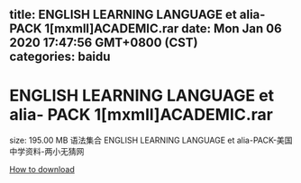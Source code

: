 
title: ENGLISH LEARNING LANGUAGE et alia- PACK 1[mxmll]ACADEMIC.rar
date: Mon Jan 06 2020 17:47:56 GMT+0800 (CST)    
categories: baidu
---

# ENGLISH LEARNING LANGUAGE et alia- PACK 1[mxmll]ACADEMIC.rar
size: 195.00 MB
 语法集合 ENGLISH LEARNING LANGUAGE et alia-PACK-美国中学资料-两小无猜网
 

[How to download](https://bpcam.bemobtrk.com/go/2ceec3aa-1ca2-46d6-b9ff-aaa5c184517c?jno=1495)